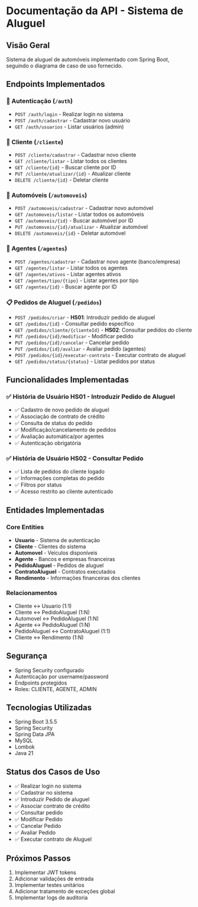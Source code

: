 # Documentação da API - Sistema de Aluguel

## Visão Geral
Sistema de aluguel de automóveis implementado com Spring Boot, seguindo o diagrama de caso de uso fornecido.

## Endpoints Implementados

### 🔐 Autenticação (`/auth`)
- `POST /auth/login` - Realizar login no sistema
- `POST /auth/cadastrar` - Cadastrar novo usuário
- `GET /auth/usuarios` - Listar usuários (admin)

### 👤 Cliente (`/cliente`)
- `POST /cliente/cadastrar` - Cadastrar novo cliente
- `GET /cliente/listar` - Listar todos os clientes
- `GET /cliente/{id}` - Buscar cliente por ID
- `PUT /cliente/atualizar/{id}` - Atualizar cliente
- `DELETE /cliente/{id}` - Deletar cliente

### 🚗 Automóveis (`/automoveis`)
- `POST /automoveis/cadastrar` - Cadastrar novo automóvel
- `GET /automoveis/listar` - Listar todos os automóveis
- `GET /automoveis/{id}` - Buscar automóvel por ID
- `PUT /automoveis/{id}/atualizar` - Atualizar automóvel
- `DELETE /automoveis/{id}` - Deletar automóvel

### 🏢 Agentes (`/agentes`)
- `POST /agentes/cadastrar` - Cadastrar novo agente (banco/empresa)
- `GET /agentes/listar` - Listar todos os agentes
- `GET /agentes/ativos` - Listar agentes ativos
- `GET /agentes/tipo/{tipo}` - Listar agentes por tipo
- `GET /agentes/{id}` - Buscar agente por ID

### 📋 Pedidos de Aluguel (`/pedidos`)
- `POST /pedidos/criar` - **HS01**: Introduzir pedido de aluguel
- `GET /pedidos/{id}` - Consultar pedido específico
- `GET /pedidos/cliente/{clienteId}` - **HS02**: Consultar pedidos do cliente
- `PUT /pedidos/{id}/modificar` - Modificar pedido
- `PUT /pedidos/{id}/cancelar` - Cancelar pedido
- `PUT /pedidos/{id}/avaliar` - Avaliar pedido (agentes)
- `POST /pedidos/{id}/executar-contrato` - Executar contrato de aluguel
- `GET /pedidos/status/{status}` - Listar pedidos por status

## Funcionalidades Implementadas

### ✅ História de Usuário HS01 - Introduzir Pedido de Aluguel
- ✅ Cadastro de novo pedido de aluguel
- ✅ Associação de contrato de crédito
- ✅ Consulta de status do pedido
- ✅ Modificação/cancelamento de pedidos
- ✅ Avaliação automática/por agentes
- ✅ Autenticação obrigatória

### ✅ História de Usuário HS02 - Consultar Pedido
- ✅ Lista de pedidos do cliente logado
- ✅ Informações completas do pedido
- ✅ Filtros por status
- ✅ Acesso restrito ao cliente autenticado

## Entidades Implementadas

### Core Entities
- **Usuario** - Sistema de autenticação
- **Cliente** - Clientes do sistema
- **Automovel** - Veículos disponíveis
- **Agente** - Bancos e empresas financeiras
- **PedidoAluguel** - Pedidos de aluguel
- **ContratoAluguel** - Contratos executados
- **Rendimento** - Informações financeiras dos clientes

### Relacionamentos
- Cliente ↔ Usuario (1:1)
- Cliente ↔ PedidoAluguel (1:N)
- Automovel ↔ PedidoAluguel (1:N)
- Agente ↔ PedidoAluguel (1:N)
- PedidoAluguel ↔ ContratoAluguel (1:1)
- Cliente ↔ Rendimento (1:N)

## Segurança
- Spring Security configurado
- Autenticação por username/password
- Endpoints protegidos
- Roles: CLIENTE, AGENTE, ADMIN

## Tecnologias Utilizadas
- Spring Boot 3.5.5
- Spring Security
- Spring Data JPA
- MySQL
- Lombok
- Java 21

## Status dos Casos de Uso
- ✅ Realizar login no sistema
- ✅ Cadastrar no sistema
- ✅ Introduzir Pedido de aluguel
- ✅ Associar contrato de crédito
- ✅ Consultar pedido
- ✅ Modificar Pedido
- ✅ Cancelar Pedido
- ✅ Avaliar Pedido
- ✅ Executar contrato de Aluguel

## Próximos Passos
1. Implementar JWT tokens
2. Adicionar validações de entrada
3. Implementar testes unitários
4. Adicionar tratamento de exceções global
5. Implementar logs de auditoria
